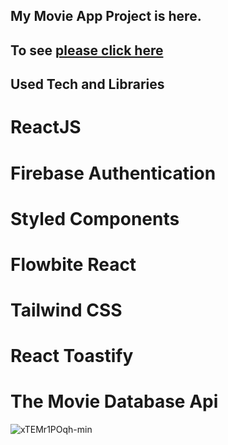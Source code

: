 ## My Movie App Project is here.

## To see [please click here](https://movie-app-with-react-naqifbnxz-sadikislar.vercel.app/)

## Used Tech and Libraries
# ReactJS
# Firebase Authentication
# Styled Components
# Flowbite React
# Tailwind CSS
# React Toastify
# The Movie Database Api





![xTEMr1POqh-min](https://user-images.githubusercontent.com/108137435/211585264-2c39aaee-1397-4fc0-bbc0-04ebeb31e7ec.gif)
